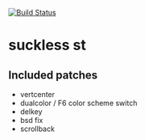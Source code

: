 [![Build Status](https://travis-ci.org/kuchosauronad0/st.svg?branch=master)](https://travis-ci.org/kuchosauronad0/st)

# suckless st
## Included patches

* vertcenter
* dualcolor / F6 color scheme switch
* delkey
* bsd fix
* scrollback

